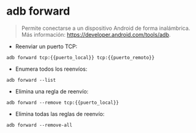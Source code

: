 # adb forward

> Permite conectarse a un dispositivo Android de forma inalámbrica.
> Más información: <https://developer.android.com/tools/adb>.

- Reenviar un puerto TCP:

`adb forward tcp:{{puerto_local}} tcp:{{puerto_remoto}}`

- Enumera todos los reenvíos:

`adb forward --list`

- Elimina una regla de reenvío:

`adb forward --remove tcp:{{puerto_local}}`

- Elimina todas las reglas de reenvío:

`adb forward --remove-all`
